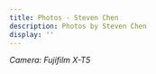 ```yaml
---
title: Photos - Steven Chen
description: Photos by Steven Chen
display: ''
---
```


<!-- @layout-full-width -->

<PhotoGrid mt--10 />

<div class="prose mx-auto mt-10">
  <div>
    <em op50>Camera: Fujifilm X-T5</em>
  </div>
</div>
